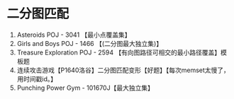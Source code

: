 # 二分图匹配

1. Asteroids POJ - 3041 【最小点覆盖集】
2. Girls and Boys POJ - 1466 【(二分图最大独立集)】
3. Treasure Exploration POJ - 2594 【有向图路径可相交的最小路径覆盖】模板题
4. 连续攻击游戏【P1640洛谷】二分图匹配变形【好题】【每次memset太慢了，用时间戳id。】
5. Punching Power Gym - 101670J【最大独立集】



